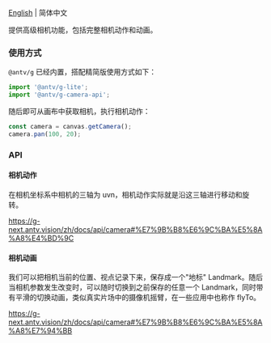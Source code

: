[English](./README.md) | 简体中文

提供高级相机功能，包括完整相机动作和动画。

### 使用方式

`@antv/g` 已经内置，搭配精简版使用方式如下：

```js
import '@antv/g-lite';
import '@antv/g-camera-api';
```

随后即可从画布中获取相机，执行相机动作：

```js
const camera = canvas.getCamera();
camera.pan(100, 20);
```

### API

#### 相机动作

在相机坐标系中相机的三轴为 uvn，相机动作实际就是沿这三轴进行移动和旋转。

<https://g-next.antv.vision/zh/docs/api/camera#%E7%9B%B8%E6%9C%BA%E5%8A%A8%E4%BD%9C>

#### 相机动画

我们可以把相机当前的位置、视点记录下来，保存成一个"地标" Landmark。随后当相机参数发生改变时，可以随时切换到之前保存的任意一个 Landmark，同时带有平滑的切换动画，类似真实片场中的摄像机摇臂，在一些应用中也称作 flyTo。

<https://g-next.antv.vision/zh/docs/api/camera#%E7%9B%B8%E6%9C%BA%E5%8A%A8%E7%94%BB>
